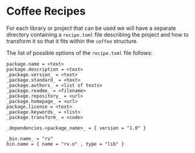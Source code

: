 # Coffee Recipes

For each library or project that can be used we will have a separate directory
containing a `recipe.toml` file describing the project and how to transform it
so that it fits within the `coffee` structure.

The list of possible options of the `recipe.toml` file follows:

```
package.name = <text>
package.description = <text>
_package.version_ = <text>
_package.standard_ = <text>
_package.authors_ = <list of texts>
_package.readme_ = <filename>
_package.repository_ = <url>
_package.homepage_ = <url> 
package.license = <text>
_package.keywords_ = <list>
_package.transform_ = <code>

_dependencies.<package_name>_ = { version = "1.0" }

_bin.name_ = "rv"
bin.name = { name = "rv.o" , type = "lib" }
```
